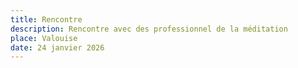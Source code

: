 ```yaml
---
title: Rencontre
description: Rencontre avec des professionnel de la méditation
place: Valouise
date: 24 janvier 2026
---
```

